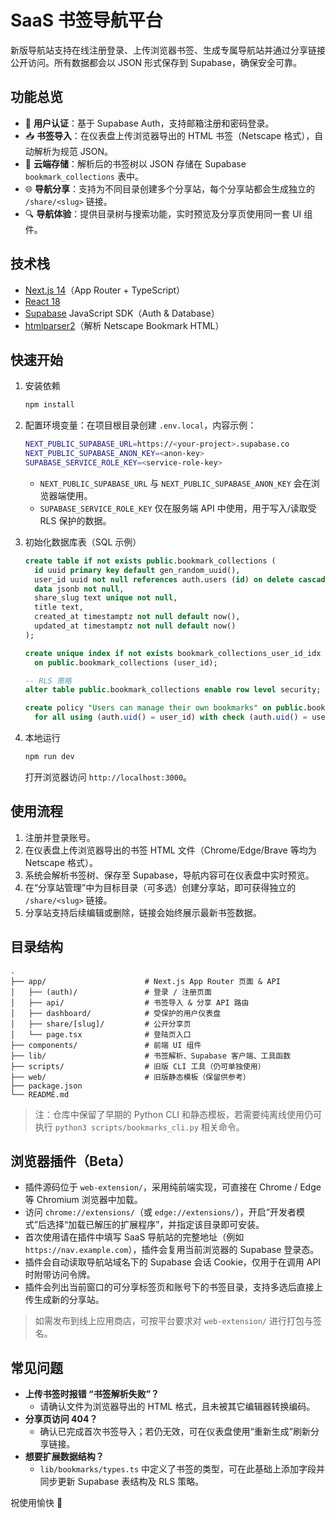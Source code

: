 # SaaS 书签导航平台

新版导航站支持在线注册登录、上传浏览器书签、生成专属导航站并通过分享链接公开访问。所有数据都会以 JSON 形式保存到 Supabase，确保安全可靠。

## 功能总览

- 🔐 **用户认证**：基于 Supabase Auth，支持邮箱注册和密码登录。
- 📥 **书签导入**：在仪表盘上传浏览器导出的 HTML 书签（Netscape 格式），自动解析为规范 JSON。
- 💾 **云端存储**：解析后的书签树以 JSON 存储在 Supabase `bookmark_collections` 表中。
- 🌐 **导航分享**：支持为不同目录创建多个分享站，每个分享站都会生成独立的 `/share/<slug>` 链接。
- 🔍 **导航体验**：提供目录树与搜索功能，实时预览及分享页使用同一套 UI 组件。

## 技术栈

- [Next.js 14](https://nextjs.org/)（App Router + TypeScript）
- [React 18](https://react.dev/)
- [Supabase](https://supabase.com/) JavaScript SDK（Auth & Database）
- [htmlparser2](https://github.com/fb55/htmlparser2)（解析 Netscape Bookmark HTML）

## 快速开始

1. 安装依赖
   ```bash
   npm install
   ```

2. 配置环境变量：在项目根目录创建 `.env.local`，内容示例：
   ```bash
   NEXT_PUBLIC_SUPABASE_URL=https://<your-project>.supabase.co
   NEXT_PUBLIC_SUPABASE_ANON_KEY=<anon-key>
   SUPABASE_SERVICE_ROLE_KEY=<service-role-key>
   ```

   - `NEXT_PUBLIC_SUPABASE_URL` 与 `NEXT_PUBLIC_SUPABASE_ANON_KEY` 会在浏览器端使用。
   - `SUPABASE_SERVICE_ROLE_KEY` 仅在服务端 API 中使用，用于写入/读取受 RLS 保护的数据。

3. 初始化数据库表（SQL 示例）
   ```sql
   create table if not exists public.bookmark_collections (
     id uuid primary key default gen_random_uuid(),
     user_id uuid not null references auth.users (id) on delete cascade,
     data jsonb not null,
     share_slug text unique not null,
     title text,
     created_at timestamptz not null default now(),
     updated_at timestamptz not null default now()
   );

   create unique index if not exists bookmark_collections_user_id_idx
     on public.bookmark_collections (user_id);

   -- RLS 策略
   alter table public.bookmark_collections enable row level security;

   create policy "Users can manage their own bookmarks" on public.bookmark_collections
     for all using (auth.uid() = user_id) with check (auth.uid() = user_id);
   ```

4. 本地运行
   ```bash
   npm run dev
   ```
   打开浏览器访问 `http://localhost:3000`。

## 使用流程

1. 注册并登录账号。
2. 在仪表盘上传浏览器导出的书签 HTML 文件（Chrome/Edge/Brave 等均为 Netscape 格式）。
3. 系统会解析书签树、保存至 Supabase，导航内容可在仪表盘中实时预览。
4. 在“分享站管理”中为目标目录（可多选）创建分享站，即可获得独立的 `/share/<slug>` 链接。
5. 分享站支持后续编辑或删除，链接会始终展示最新书签数据。

## 目录结构

```
.
├── app/                      # Next.js App Router 页面 & API
│   ├── (auth)/               # 登录 / 注册页面
│   ├── api/                  # 书签导入 & 分享 API 路由
│   ├── dashboard/            # 受保护的用户仪表盘
│   ├── share/[slug]/         # 公开分享页
│   └── page.tsx              # 登陆页入口
├── components/               # 前端 UI 组件
├── lib/                      # 书签解析、Supabase 客户端、工具函数
├── scripts/                  # 旧版 CLI 工具（仍可单独使用）
├── web/                      # 旧版静态模板（保留供参考）
├── package.json
└── README.md
```

> 注：仓库中保留了早期的 Python CLI 和静态模板，若需要纯离线使用仍可执行 `python3 scripts/bookmarks_cli.py` 相关命令。

## 浏览器插件（Beta）

- 插件源码位于 `web-extension/`，采用纯前端实现，可直接在 Chrome / Edge 等 Chromium 浏览器中加载。
- 访问 `chrome://extensions/`（或 `edge://extensions/`），开启“开发者模式”后选择“加载已解压的扩展程序”，并指定该目录即可安装。
- 首次使用请在插件中填写 SaaS 导航站的完整地址（例如 `https://nav.example.com`），插件会复用当前浏览器的 Supabase 登录态。
- 插件会自动读取导航站域名下的 Supabase 会话 Cookie，仅用于在调用 API 时附带访问令牌。
- 插件会列出当前窗口的可分享标签页和账号下的书签目录，支持多选后直接上传生成新的分享站。

> 如需发布到线上应用商店，可按平台要求对 `web-extension/` 进行打包与签名。

## 常见问题

- **上传书签时报错 “书签解析失败”？**
  - 请确认文件为浏览器导出的 HTML 格式，且未被其它编辑器转换编码。
- **分享页访问 404？**
  - 确认已完成首次书签导入；若仍无效，可在仪表盘使用“重新生成”刷新分享链接。
- **想要扩展数据结构？**
  - `lib/bookmarks/types.ts` 中定义了书签的类型，可在此基础上添加字段并同步更新 Supabase 表结构及 RLS 策略。

祝使用愉快 🎉
